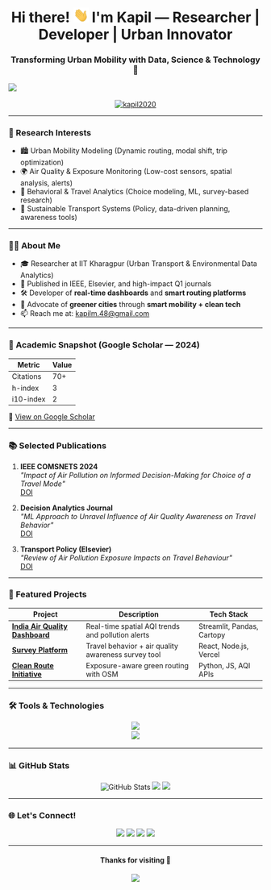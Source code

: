 <!-- Greeting -->
<div id="user-content-toc">

<h1 align="center">
  Hi there! <img src="https://raw.githubusercontent.com/ABSphreak/ABSphreak/master/gifs/Hi.gif" width="30px" />
  I'm Kapil — Researcher | Developer | Urban Innovator
</h1>

<h3 align="center">Transforming Urban Mobility with Data, Science & Technology 🌱</h3>

</div>

<!-- Divider -->
<img src="https://user-images.githubusercontent.com/73097560/115834477-dbab4500-a447-11eb-908a-139a6edaec5c.gif">

<p align="center">
  <a href="https://github.com/kapil2020">
    <img src="https://komarev.com/ghpvc/?username=kapil2020&label=Profile%20views&color=0e75b6&style=flat" alt="kapil2020" />
  </a>
</p>

---

### 🔬 Research Interests

- 🏙️ Urban Mobility Modeling (Dynamic routing, modal shift, trip optimization)
- 🌍 Air Quality & Exposure Monitoring (Low-cost sensors, spatial analysis, alerts)
- 🧠 Behavioral & Travel Analytics (Choice modeling, ML, survey-based research)
- 🚦 Sustainable Transport Systems (Policy, data-driven planning, awareness tools)

---

### 🧑‍🔬 About Me

- 🎓 Researcher at IIT Kharagpur (Urban Transport & Environmental Data Analytics)
- 🧪 Published in IEEE, Elsevier, and high-impact Q1 journals
- 🛠️ Developer of **real-time dashboards** and **smart routing platforms**
- 🌱 Advocate of **greener cities** through **smart mobility + clean tech**
- 📫 Reach me at: [kapilm.48@gmail.com](mailto:kapilm.48@gmail.com)

---

### 📄 Academic Snapshot (Google Scholar — 2024)

| Metric | Value |
|--------|-------|
| Citations | 70+ |
| h-index | 3 |
| i10-index | 2 |

🔗 [View on Google Scholar](https://scholar.google.com/citations?user=5jIAPTEAAAAJ&hl=en)

---

### 📚 Selected Publications

1. **IEEE COMSNETS 2024**  
   _"Impact of Air Pollution on Informed Decision-Making for Choice of a Travel Mode"_  
   [DOI](https://doi.org/10.1109/COMSNETS59351.2024.10427003)

2. **Decision Analytics Journal**  
   _"ML Approach to Unravel Influence of Air Quality Awareness on Travel Behavior"_  
   [DOI](https://doi.org/10.1016/j.dajour.2024.100459)

3. **Transport Policy (Elsevier)**  
   _"Review of Air Pollution Exposure Impacts on Travel Behaviour"_  
   [DOI](https://doi.org/10.1016/j.tranpol.2024.05.024)

---

### 🚀 Featured Projects

| Project | Description | Tech Stack |
|--------|-------------|------------|
| **[India Air Quality Dashboard](https://github.com/kapil2020/air-quality-dashboard)** | Real-time spatial AQI trends and pollution alerts | Streamlit, Pandas, Cartopy |
| **[Survey Platform](https://github.com/kapil2020/react-frontend-kgp)** | Travel behavior + air quality awareness survey tool | React, Node.js, Vercel |
| **[Clean Route Initiative](https://github.com/sadityakumar9211/clean-route)** | Exposure-aware green routing with OSM | Python, JS, AQI APIs |

---

### 🛠️ Tools & Technologies

<div align="center">

<img src="https://skillicons.dev/icons?i=python,r,js,react,nodejs,streamlit,mongodb,git,html,css,vercel,linux" /><br>
<img src="https://skillicons.dev/icons?i=pandas,numpy,matplotlib,postman,vscode,fastapi" /><br>

</div>

---

### 📊 GitHub Stats

<p align="center">
  <img src="https://github-readme-stats.vercel.app/api?username=kapil2020&show_icons=true&theme=radical" alt="GitHub Stats" />
  <img src="https://github-readme-streak-stats.herokuapp.com?user=kapil2020&theme=radical&hide_border=true" />
  <img src="https://github-readme-activity-graph.vercel.app/graph?username=kapil2020&theme=rogue" />
</p>

---

### 🌐 Let's Connect!

<p align="center">
  <a href="https://www.linkedin.com/in/kapilmeena/"><img src="https://img.shields.io/badge/-LinkedIn-blue?style=for-the-badge&logo=linkedin"></a>
  <a href="mailto:kapilm.48@gmail.com"><img src="https://img.shields.io/badge/-Email-red?style=for-the-badge&logo=gmail"></a>
  <a href="https://scholar.google.com/citations?user=5jIAPTEAAAAJ&hl=en"><img src="https://img.shields.io/badge/-Google%20Scholar-black?style=for-the-badge&logo=google-scholar"></a>
  <a href="https://sites.google.com/view/kapil-lab/home"><img src="https://img.shields.io/badge/-Lab%20Website-green?style=for-the-badge&logo=google"></a>
</p>

---

<div align="center">
  <h4>Thanks for visiting 🙏</h4>
  <img src="https://komarev.com/ghpvc/?username=kapil2020&style=flat-square&color=blue" />
</div>
